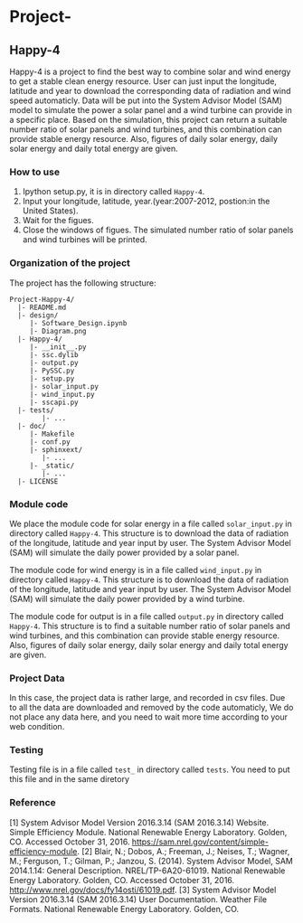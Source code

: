 # Project-
## Happy-4

Happy-4 is a project to find the best way to combine solar and wind energy to get a stable clean energy resource. 
User can just input the longitude, latitude and year to download the corresponding data of radiation and wind speed automaticly.
Data will be put into the System Advisor Model (SAM) model to simulate the power a solar panel and a wind turbine can provide in a specific place.
Based on the simulation, this project can return a suitable number ratio of solar panels and wind turbines, and this combination can provide stable energy resource.
Also, figures of daily solar energy, daily solar energy and daily total energy are given.

### How to use
 
1. Ipython setup.py, it is in directory called `Happy-4`.
2. Input your longitude, latitude, year.(year:2007-2012, postion:in the United States).
3. Wait for the figues.
4. Close the windows of figues. The simulated number ratio of solar panels and wind turbines will be printed.

### Organization of the  project

The project has the following structure:

    Project-Happy-4/
      |- README.md
      |- design/
         |- Software_Design.ipynb
         |- Diagram.png
      |- Happy-4/
         |- __init__.py
         |- ssc.dylib
         |- output.py
         |- PySSC.py
         |- setup.py
         |- solar_input.py
         |- wind_input.py
         |- sscapi.py  
      |- tests/
            |- ...
      |- doc/
         |- Makefile
         |- conf.py
         |- sphinxext/
            |- ...
         |- _static/
            |- ...
      |- LICENSE


### Module code

We place the module code for solar energy in a file called `solar_input.py` in directory called
`Happy-4`. This structure is to download the data of radiation of the longitude, latitude and year input by user.
The System Advisor Model (SAM) will simulate the daily power provided by a solar panel.

The module code for wind energy is in a file called `wind_input.py` in directory called
`Happy-4`. This structure is to download the data of radiation of the longitude, latitude and year input by user.
The System Advisor Model (SAM) will simulate the daily power provided by a wind turbine.

The module code for output is in a file called `output.py` in directory called
`Happy-4`. This structure is to find a suitable number ratio of solar panels and wind turbines, 
and this combination can provide stable energy resource. Also, figures of daily solar energy, 
daily solar energy and daily total energy are given.

### Project Data

In this case, the project data is rather large, and recorded in csv
files. Due to all the data are downloaded and removed by the code automaticly,
We do not place any data here, and you need to wait more time according to your web condition.

### Testing

Testing file is in a file called `test_` in directory called `tests`. You need to put this file and 
in the same diretory

### Reference

[1] System Advisor Model Version 2016.3.14 (SAM 2016.3.14) Website. Simple Efficiency Module. National Renewable Energy Laboratory. Golden, CO. Accessed October 31, 2016. https://sam.nrel.gov/content/simple-efficiency-module.
[2] Blair, N.; Dobos, A.; Freeman, J.; Neises, T.; Wagner, M.; Ferguson, T.; Gilman, P.; Janzou, S. (2014). System Advisor Model, SAM 2014.1.14: General Description. NREL/TP-6A20-61019. National Renewable Energy Laboratory. Golden, CO. Accessed October 31, 2016. http://www.nrel.gov/docs/fy14osti/61019.pdf.
[3] System Advisor Model Version 2016.3.14 (SAM 2016.3.14) User Documentation. Weather File Formats. National Renewable Energy Laboratory. Golden, CO.


